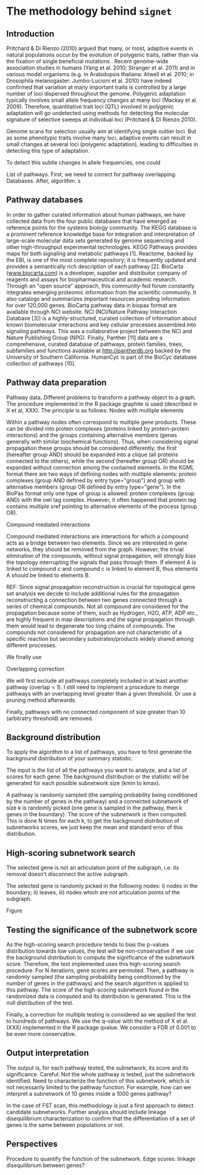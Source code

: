 # The methodology behind `signet` 

## Introduction

Pritchard & Di Rienzo (2010) argued that many, or most, adaptive events in natural populations occur by the evolution of polygenic traits, rather than via the fixation of single beneficial mutations . Recent genome-wide association studies in humans (Yang et al. 2010; Stranger et al. 2011) and in various model organisms (e.g. in Arabidopsis thaliana: Atwell et al. 2010; in Drosophila melanogaster: Jumbo-Lucioni et al. 2010) have indeed  confirmed  that  variation  at  many  important traits is controlled by a large number of loci dispersed throughout the genome. Polygenic adaptation typically involves small allele frequency changes at many loci (Mackay et al. 2009). Therefore, quantitative trait loci (QTL) involved in polygenic adaptation will go undetected using methods for detecting the molecular signature of selective sweeps at individual loci (Pritchard & Di Rienzo 2010).

Genome scans for selection usually aim at identifying single outlier loci. But as some phenotypic traits involve many loci, adaptive events can result in small changes at several loci (polygenic adaptation), leading to difficulties in detecting this type of adaptation. 

To detect this subtle changes in allele frequencies, one could

List of pathways. First, we need to correct for pathway overlapping. Databases. After, algorithm. s

## Pathway databases

In order to gather curated information about human pathways, we have collected data from the four public databases that have emerged as reference points for the systems biology community. The KEGG database is a prominent reference knowledge base for integration and interpretation of large-scale molecular data sets generated by genome sequencing and other high-throughput experimental technologies. KEGG Pathways provides maps for both signaling and metabolic pathways [1]. Reactome, backed by the EBI, is one of the most complete repository; it is frequently updated and provides a semantically rich description of each pathway [2]. BioCarta (www.biocarta.com) is a developer, supplier and distributor company of reagents and assays for biopharmaceutical and academic research. Through an "open source" approach, this community-fed forum constantly integrates emerging proteomic information from the scientific community. It also catalogs and summarizes important resources providing information for over 120,000 genes. BioCarta pathway data in biopax format are available through NCI website. NCI (NCI/Nature Pathway Interaction Database [3]) is a highly-structured, curated collection of information about known biomolecular interactions and key cellular processes assembled into signaling pathways. This was a collaborative project between the NCI and Nature Publishing Group (NPG). Finally, Panther [11] data are a comprehensive, curated database of pathways, protein families, trees, subfamilies and functions available at http://pantherdb.org backed by the University of Southern California. HumanCyc is part of the BioCyc database collection of pathways [10].

## Pathway data preparation

Pathway data. Different problems to transform a pathway object to a graph. The procedure implemented in the R package graphite is used (described in X et al, XXX). The principle is as follows:
Nodes with multiple elements

Within a pathway nodes often correspond to multiple gene products. These can be divided into protein complexes (proteins linked by protein-protein interactions) and the groups containing alternative members (genes generally with similar biochemical functions). Thus, when considering signal propagation these groups should be considered differently; the first (hereafter group AND) should be expanded into a clique (all proteins connected to the others), while the second (hereafter group OR) should be expanded without connection among the contained elements. In the KGML format there are two ways of defining nodes with multiple elements: protein complexes (group AND defined by entry type="group") and group with alternative members (group OR defined by entry type="gene"). In the BioPax format only one type of group is allowed: protein complexes (group AND) with the owl tag complex. However, it often happened that protein tag contains multiple xref pointing to alternative elements of the process (group OR).

Compound mediated interactions

Compound mediated interactions are interactions for which a compound acts as a bridge between two elements. Since we are interested in gene networks, they should be removed from the graph. However, the trivial elimination of the compounds, without signal propagation, will strongly bias the topology interrupting the signals that pass through them. If element A is linked to compound c and compound c is linked to element B, thus elements A should be linked to elements B.

REF: Since signal propagation reconstruction is crucial for topological gene set analysis we decide to include additional rules for the propagation reconstructing a connection between two genes connected through a series of chemical compounds. Not all compound are considered for the propagation because some of them, such as Hydrogen, H2O, ATP, ADP etc., are highly frequent in map descriptions and the signal propagation through them would lead to degenerate too long chains of compounds. The compounds not considered for propagation are not characteristic of a specific reaction but secondary substrates/products widely shared among different processes.

We finally use

Overlapping correction

We will first exclude all pathways completely included in at least another pathway (overlap = 1). 
I still need to implement a procedure to merge pathways with an overlapping level greater than a given threshold. Or use a pruning method afterwards.

Finally, pathways with no connected component of size greater than 10 (arbitratry threshold) are removed.

## Background distribution

To apply the algorithm to a list of pathways, you have to first generate the background distribution of your summary statistic.

The input is the list of all the pathways you want to analyze, and a list of scores for each gene. The background distribution or the statistic will be generated for each possible subnetwork size (kmin to kmax).

A pathway is randomly sampled (the sampling probability being conditioned by the number of genes in the pathway) and a connected subnetwork of size k is randomly picked (one gene is sampled in the pathway, then k genes in the boundary). The score of the subnetwork is then computed. This is done N times for each k, to get the background distribution of subnetworks scores, we just keep the mean and standard error of this distribution.

## High-scoring subnetwork search

The selected gene is not an articulation point of the subgraph, i.e. its removal doesn’t disconnect the active subgraph.

The selected gene is randomly picked in the following nodes: i) nodes in the boundary; ii) leaves, iii) nodes which are not articulation points of the subgraph.

Figure

## Testing the significance of the subnetwork score

As the high-scoring search procedure tends to bias the p-values distribution towards low values, the test will be non-conservative if we use the background distribution to compute the significance of the subnetwork score. Therefore, the test implemented uses this high-scoring search procedure. For N iterations, gene scores are permuted. Then, a pathway is randomly sampled (the sampling probability being conditioned by the number of genes in the pathways) and the search algorithm is applied to this pathway. The score of the high-scoring subnetwork found in the randomized data is computed and its distribution is generated. This is the null distribution of the test.

Finally, a correction for multiple testing is considered as we applied the test to hundreds of pathways. We use the q-value with the method of X et al. (XXX) implemented in the R package qvalue. We consider a FDR of 0.001 to be even more conservative.

## Output interpretation

The output is, for each pathway tested, the subnetwork, its score and its significance.
Careful: Not the whole pathway is tested, just the subnetwork identified. Need to characterize the function of this subnetwork, which is not necessarily limited to the pathway function. For example, how can we interpret a subnetwork of 10 genes inside a 1000 genes pathway?

In the case of FST scan, this methodology is just a first approach to detect candidate subnetworks. Further analysis should include linkage disequilibrium characterization to confirm that the differentiation of a set of genes is the same between populations or not.

## Perspectives

Procedure to quantify the function of the subnetwork.
Edge scores: linkage disequilibrium between genes?
